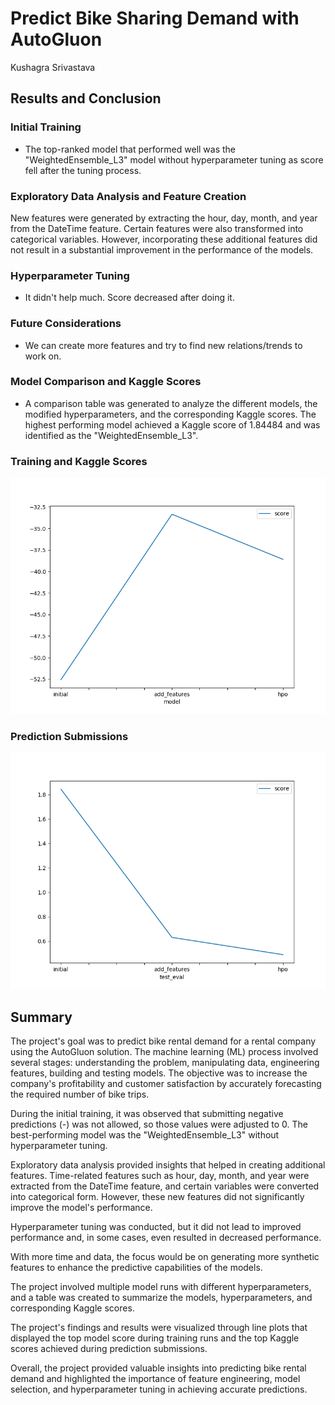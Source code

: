 # Predict Bike Sharing Demand with AutoGluon
Kushagra Srivastava

## Results and Conclusion

### Initial Training
- The top-ranked model that performed well was the "WeightedEnsemble_L3" model without hyperparameter tuning as score fell after the tuning process.

### Exploratory Data Analysis and Feature Creation
New features were generated by extracting the hour, day, month, and year from the DateTime feature. Certain features were also transformed into categorical variables. However, incorporating these additional features did not result in a substantial improvement in the performance of the models.

### Hyperparameter Tuning
- It didn't help much. Score decreased after doing it.

### Future Considerations
- We can create more features and try to find new relations/trends to work on.

### Model Comparison and Kaggle Scores
- A comparison table was generated to analyze the different models, the modified hyperparameters, and the corresponding Kaggle scores. The highest performing model achieved a Kaggle score of 1.84484 and was identified as the "WeightedEnsemble_L3".

### Training and Kaggle Scores
![Model Training Score](model_train_score.png)

### Prediction Submissions
![Kaggle Test Score](model_test_score.png)

## Summary
The project's goal was to predict bike rental demand for a rental company using the AutoGluon solution. The machine learning (ML) process involved several stages: understanding the problem, manipulating data, engineering features, building and testing models. The objective was to increase the company's profitability and customer satisfaction by accurately forecasting the required number of bike trips.

During the initial training, it was observed that submitting negative predictions (-) was not allowed, so those values were adjusted to 0. The best-performing model was the "WeightedEnsemble_L3" without hyperparameter tuning.

Exploratory data analysis provided insights that helped in creating additional features. Time-related features such as hour, day, month, and year were extracted from the DateTime feature, and certain variables were converted into categorical form. However, these new features did not significantly improve the model's performance.

Hyperparameter tuning was conducted, but it did not lead to improved performance and, in some cases, even resulted in decreased performance.

With more time and data, the focus would be on generating more synthetic features to enhance the predictive capabilities of the models.

The project involved multiple model runs with different hyperparameters, and a table was created to summarize the models, hyperparameters, and corresponding Kaggle scores.

The project's findings and results were visualized through line plots that displayed the top model score during training runs and the top Kaggle scores achieved during prediction submissions.

Overall, the project provided valuable insights into predicting bike rental demand and highlighted the importance of feature engineering, model selection, and hyperparameter tuning in achieving accurate predictions.